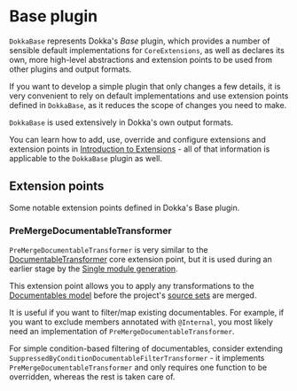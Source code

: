 # Base plugin

`DokkaBase` represents Dokka's _Base_ plugin, which provides a number of sensible default implementations for 
`CoreExtensions`, as well as declares its own, more high-level abstractions and extension points to be used from other 
plugins and output formats.

If you want to develop a simple plugin that only changes a few details, it is very convenient to rely on 
default implementations and use extension points defined in `DokkaBase`, as it reduces the scope of changes you need to make. 

`DokkaBase` is used extensively in Dokka's own output formats.

You can learn how to add, use, override and configure extensions and extension points in
[Introduction to Extensions](extension_points.md) - all of that information is applicable to the `DokkaBase` plugin as well.

## Extension points

Some notable extension points defined in Dokka's Base plugin.

### PreMergeDocumentableTransformer

`PreMergeDocumentableTransformer` is very similar to the 
[DocumentableTransformer](core_extension_points.md#documentabletransformer) core extension point, but it is used during 
an earlier stage by the [Single module generation](generation_implementations.md#singlemodulegeneration).

This extension point allows you to apply any transformations to the [Documentables model](../data_model/documentable_model.md) 
before the project's [source sets](https://kotlinlang.org/docs/multiplatform-discover-project.html#source-sets) are merged.

It is useful if you want to filter/map existing documentables. For example, if you want to exclude members annotated with
`@Internal`, you most likely need an implementation of `PreMergeDocumentableTransformer`.

For simple condition-based filtering of documentables, consider extending
`SuppressedByConditionDocumentableFilterTransformer` - it implements `PreMergeDocumentableTransformer` and only
requires one function to be overridden, whereas the rest is taken care of.
